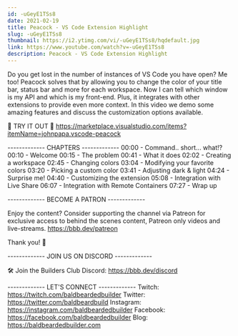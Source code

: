 ```yaml
---
id: -uGeyE1TSs8
date: 2021-02-19
title: Peacock - VS Code Extension Highlight
slug: -uGeyE1TSs8
thumbnail: https://i2.ytimg.com/vi/-uGeyE1TSs8/hqdefault.jpg
link: https://www.youtube.com/watch?v=-uGeyE1TSs8
description: Peacock - VS Code Extension Highlight
---
```


Do you get lost in the number of instances of VS Code you have open? Me too! Peacock solves that by allowing you to change the color of your title bar, status bar and more for each workspace.  Now I can tell which window is my API and which is my front-end. Plus, it integrates with other extensions to provide even more context. In this video we demo some amazing features and discuss the customization options available.

💾 TRY IT OUT 💾
https://marketplace.visualstudio.com/items?itemName=johnpapa.vscode-peacock

------------- CHAPTERS -------------
00:00  -  Command.. short... what!?
00:10  -  Welcome
00:15  -  The problem
00:41  -  What it does
02:02  -  Creating a workspace
02:45  -  Changing colors
03:04  -  Modifying your favorite colors
03:20  -  Picking a custom color
03:41  -  Adjusting dark & light
04:24  -  Surprise me!
04:40  -  Customizing the extension
05:08  -  Integration with Live Share
06:07  -  Integration with Remote Containers
07:27  -  Wrap up


------------- BECOME A PATRON -------------

Enjoy the content? Consider supporting the channel via Patreon for exclusive access to behind the scenes content, Patreon only videos and live-streams. 
https://bbb.dev/patreon

Thank you! 🙏

------------- JOIN US ON DISCORD -------------

🛠 Join the Builders Club Discord: https://bbb.dev/discord

------------- LET'S CONNECT -------------
Twitch: https://twitch.com/baldbeardedbuilder
Twitter: https://twitter.com/baldbeardbuild
Instagram: https://instagram.com/baldbeardedbuilder
Facebook: https://facebook.com/baldbeardedbuilder
Blog: https://baldbeardedbuilder.com